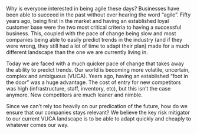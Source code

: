 Why is everyone interested in being agile these days? Businesses have been able to succeed in the past without ever hearing the word “agile”. Fifty years ago, being first in the market and having an established loyal customer base were the two most critical criteria to having a successful business. This, coupled with the pace of change being slow and most companies being able to easily predict trends in the industry (and if they were wrong, they still had a lot of time to adapt their plan) made for a much different landscape than the one we are currently living in.

Today we are faced with a much quicker pace of change that takes away the ability to predict trends. Our world is becoming more volatile, uncertain, complex and ambiguous (VUCA). Years ago, having an established “foot in the door” was a huge advantage. The cost of entry for new competitors was high (infrastructure, staff, inventory, etc), but this isn’t the case anymore. New competitors are much leaner and nimble.  

Since we can’t rely too heavily on our predication of the future, how do we ensure that our companies stays relevant? We believe the key risk mitigator to our current VUCA landscape is to be able to adapt quickly and cheaply to whatever comes our way.
